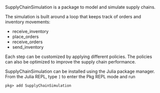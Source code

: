 SupplyChainSimulation is a package to model and simulate supply chains.

The simulation is built around a loop that keeps track of orders and inventory movements:
- receive_inventory
- place_orders
- receive_orders
- send_inventory

Each step can be customized by applying different policies. The policies can also be optimized to improve the supply chain performance.

SupplyChainSimulation can be installed using the Julia package manager.
From the Julia REPL, type `]` to enter the Pkg REPL mode and run

```
pkg> add SupplyChainSimulation
```